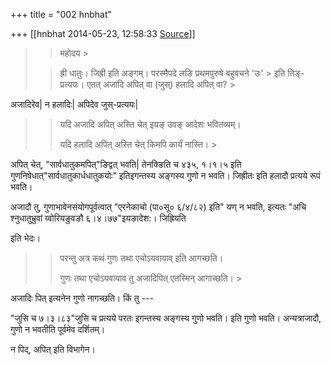 +++
title = "002 hnbhat"

+++
[[hnbhat	2014-05-23, 12:58:33 [Source](https://groups.google.com/g/samskrita/c/qAjRBFGyxOI)]]



> 
> > महोदय >
> 
> >   
> > 
> > 
> > ह्री धातुः। जिह्री इति अङ्गम्। परस्मैपदे लङि प्रथमपुरुषे बहुवचने 'उः' > इति तिङ्-प्रत्ययः। एतत् अजादि अपित् वा (जुस्) हलादि अपित् वा? >
> 
> > 
> >   
> > 
> > 

  

अजादिरेव\| न हलादिः\| अपिदेव जुस्-प्रत्ययः\|





> 
> > 
> > यदि अजादि अपित् अस्ति चेत् इयङ् उवङ् आदेशः भवितव्यम्।
> > 
> > 
> > यदि हलादि अपित् अस्ति चेत् किमपि कार्यं नास्ति। >
> 
> > 
> > 
> > 

  

अपित् चेत्, "सार्वधातुकमपित्"ङिद्वत् भवति\| तेनक्ङिति च ४३५, १।१।५ इति गुणनिषेधात्"सार्वधातुकार्धधातुकयोः" इतिइगन्तस्य अङ्गस्य गुणो न भवति। जिह्रीतः इति हलादौ प्रत्यये रूपं भवति।

  

अजादौ तु, गुणाभावेनसंयोगपूर्वत्वात्‌ "एरनेकाचो (पा०सू० ६/४/८२) इति" यण्‌ न भवति, इत्यतः "अचि श्नुधातुभ्रुवां य्वोरियङुवङौ ६।४।७७"इयङादेश:। जिह्रियति

इति भेदः।

  

  



> 
> > 
> > परन्तु अत्र कथं गुणः तथा एचोऽयवायाव् इति आगच्छति।
> > 
> > 
> > गुणः तथा एचोऽयवायाव तु अजादिपित् एतस्मिन् आगाच्छति। >
> 
> > 

  

  

अजादिः पित् इत्यनेन गुणो नागच्छति। किं तु ---

  

"जुसि च ७।३।८३"जुसि च प्रत्यये परतः इगन्तस्य अङ्गस्य गुणो भवति। इति गुणो भवति। अन्यत्राजादौ, गुणो न भवतीति पूर्वमेव दर्शितम्।

  

न पिद्, अपित् इति विभागेन।

  

